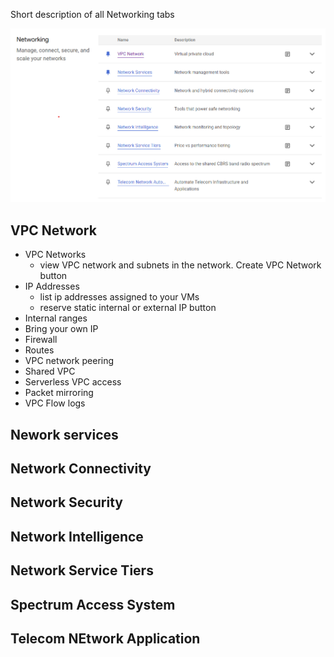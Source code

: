 
Short description of all Networking tabs

![networking-products](./images/networking-products.png)


## VPC Network
- VPC Networks 
    - view VPC network and subnets in the network. Create VPC Network button
- IP Addresses
    - list ip addresses assigned to your VMs
    - reserve static internal or external IP button
- Internal ranges
- Bring your own IP
- Firewall
- Routes
- VPC network peering
- Shared VPC
- Serverless VPC access
- Packet mirroring
- VPC Flow logs
## Nework services
## Network Connectivity
## Network Security
## Network Intelligence
## Network Service Tiers
## Spectrum Access System
## Telecom NEtwork Application